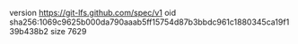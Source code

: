version https://git-lfs.github.com/spec/v1
oid sha256:1069c9625b000da790aaab5ff15754d87b3bbdc961c1880345ca19f139b438b2
size 7629
